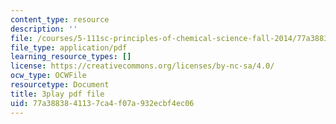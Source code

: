 ```yaml
---
content_type: resource
description: ''
file: /courses/5-111sc-principles-of-chemical-science-fall-2014/77a3883841137ca4f07a932ecbf4ec06_NIZFPnHtrBA.pdf
file_type: application/pdf
learning_resource_types: []
license: https://creativecommons.org/licenses/by-nc-sa/4.0/
ocw_type: OCWFile
resourcetype: Document
title: 3play pdf file
uid: 77a38838-4113-7ca4-f07a-932ecbf4ec06
---
```

